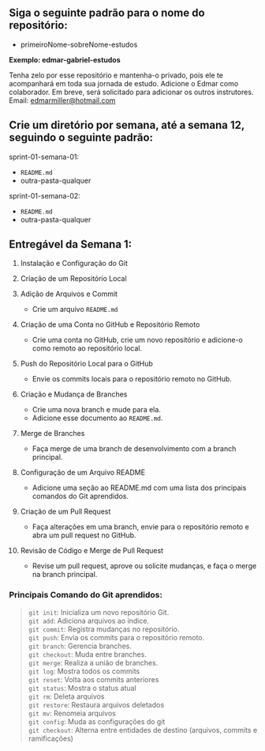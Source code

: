 <h2>Siga o seguinte padrão para o nome do repositório:</h2>

- primeiroNome-sobreNome-estudos

<strong>Exemplo: edmar-gabriel-estudos</strong><br>

Tenha zelo por esse repositório e mantenha-o privado, pois ele te acompanhará em toda sua jornada de estudo.
Adicione o Edmar como colaborador. Em breve, será solicitado para adicionar os outros instrutores.<br>
Email: edmarmiller@hotmail.com

<h2>Crie um diretório por semana, até a semana 12, seguindo o seguinte padrão:</h2>

sprint-01-semana-01:

- `README.md`
- outra-pasta-qualquer

sprint-01-semana-02:

- `README.md`
- outra-pasta-qualquer

<h2>Entregável da Semana 1:</h2>

1. Instalação e Configuração do Git

2. Criação de um Repositório Local

3. Adição de Arquivos e Commit

   - Crie um arquivo `README.md`

4. Criação de uma Conta no GitHub e Repositório Remoto

   - Crie uma conta no GitHub, crie um novo repositório e adicione-o como remoto ao repositório local.

5. Push do Repositório Local para o GitHub

   - Envie os commits locais para o repositório remoto no GitHub.

6. Criação e Mudança de Branches

   - Crie uma nova branch e mude para ela.
   - Adicione esse documento ao `README.md`.

7. Merge de Branches

   - Faça merge de uma branch de desenvolvimento com a branch principal.

8. Configuração de um Arquivo README

   - Adicione uma seção ao README.md com uma lista dos principais comandos do Git aprendidos.

9. Criação de um Pull Request

   - Faça alterações em uma branch, envie para o repositório remoto e abra um pull request no GitHub.

10. Revisão de Código e Merge de Pull Request

    - Revise um pull request, aprove ou solicite mudanças, e faça o merge na branch principal.

### Principais Comando do Git aprendidos:

> `git init`: Inicializa um novo repositório Git. <br> `git add`: Adiciona arquivos ao índice. <br> `git commit`: Registra mudanças no repositório. <br> `git push`: Envia os commits para o repositório remoto. <br> `git branch`: Gerencia branches. <br> `git checkout`: Muda entre branches. <br> `git merge`: Realiza a união de branches. <br> `git log`: Mostra todos os commits <br> `git reset`: Volta aos commits anteriores <br> `git status`: Mostra o status atual <br> `git rm`: Deleta arquivos <br> `git restore`: Restaura arquivos deletados <br> `git mv`: Renomeia arquivos <br> `git config`: Muda as configurações do git <br> `git checkout`: Alterna entre entidades de destino (arquivos, commits e ramificações)
